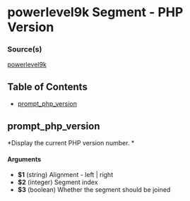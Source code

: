# powerlevel9k Segment - PHP Version


### Source(s)

[powerlevel9k](https://github.com/bhilburn/powerlevel9k)

## Table of Contents

- [prompt_php_version](#prompt_php_version)

## prompt_php_version
*Display the current PHP version number. *

#### Arguments

- **$1** (string) Alignment - left | right
- **$2** (integer) Segment index
- **$3** (boolean) Whether the segment should be joined


